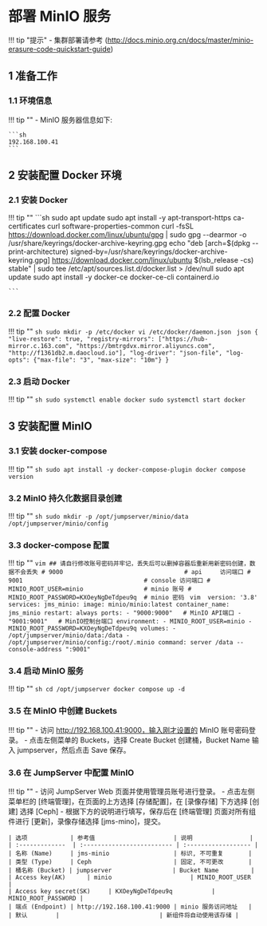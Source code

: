 # 部署 MinIO 服务

!!! tip "提示"
    - 集群部署请参考 (http://docs.minio.org.cn/docs/master/minio-erasure-code-quickstart-guide)

## 1 准备工作
### 1.1 环境信息
!!! tip ""
    - MinIO 服务器信息如下: 

    ```sh 
    192.168.100.41
    ```

## 2 安装配置 Docker 环境
### 2.1 安装 Docker
!!! tip ""
    ```sh
    sudo apt update
    sudo apt install -y apt-transport-https ca-certificates curl software-properties-common
    curl -fsSL https://download.docker.com/linux/ubuntu/gpg | sudo gpg --dearmor -o /usr/share/keyrings/docker-archive-keyring.gpg
    echo "deb [arch=$(dpkg --print-architecture) signed-by=/usr/share/keyrings/docker-archive-keyring.gpg] https://download.docker.com/linux/ubuntu $(lsb_release -cs) stable" | sudo tee /etc/apt/sources.list.d/docker.list > /dev/null
    sudo apt update
    sudo apt install -y docker-ce docker-ce-cli containerd.io
    
    ```

### 2.2 配置 Docker
!!! tip ""
    ```sh
    sudo mkdir -p /etc/docker
    vi /etc/docker/daemon.json
    ```
    ```json
    {
      "live-restore": true,
      "registry-mirrors": ["https://hub-mirror.c.163.com", "https://bmtrgdvx.mirror.aliyuncs.com", "http://f1361db2.m.daocloud.io"],
      "log-driver": "json-file",
      "log-opts": {"max-file": "3", "max-size": "10m"}
    }
    ```

### 2.3 启动 Docker
!!! tip ""
    ```sh
    sudo systemctl enable docker
    sudo systemctl start docker
    ```

## 3 安装配置 MinIO
### 3.1 安装 docker-compose
!!! tip ""
    ```sh
    sudo apt install -y docker-compose-plugin
    docker compose version
    ```

### 3.2 MinIO 持久化数据目录创建
!!! tip ""
    ```sh
    sudo mkdir -p /opt/jumpserver/minio/data /opt/jumpserver/minio/config
    ```
### 3.3 docker-compose 配置
!!! tip ""
    ```vim
        ## 请自行修改账号密码并牢记，丢失后可以删掉容器后重新用新密码创建，数据不会丢失
        # 9000                                  # api     访问端口
        # 9001                                  # console 访问端口
        # MINIO_ROOT_USER=minio                 # minio 账号
        # MINIO_ROOT_PASSWORD=KXOeyNgDeTdpeu9q  # minio 密码
    ```
    ```vim 
        version: '3.8'
        services:
        jms_minio:
            image: minio/minio:latest
            container_name: jms_minio
            restart: always
            ports:
            - "9000:9000"   # MinIO API端口
            - "9001:9001"   # MinIO控制台端口
            environment:
            - MINIO_ROOT_USER=minio
            - MINIO_ROOT_PASSWORD=KXOeyNgDeTdpeu9q
            volumes:
            - /opt/jumpserver/minio/data:/data
            - /opt/jumpserver/minio/config:/root/.minio
            command: server /data --console-address ":9001"
    ```
### 3.4 启动 MinIO 服务
!!! tip ""
    ```sh
        cd /opt/jumpserver
        docker compose up -d
    ```

### 3.5 在 MinIO 中创建 Buckets
!!! tip ""
    - 访问 http://192.168.100.41:9000，输入刚才设置的 MinIO 账号密码登录。
    - 点击左侧菜单的 Buckets，选择 Create Bucket 创建桶，Bucket Name 输入 jumpserver，然后点击 Save 保存。

### 3.6 在 JumpServer 中配置 MinIO
!!! tip ""
    - 访问 JumpServer Web 页面并使用管理员账号进行登录。
    - 点击左侧菜单栏的 [终端管理]，在页面的上方选择 [存储配置]，在 [录像存储] 下方选择 [创建] 选择 [Ceph]
    - 根据下方的说明进行填写，保存后在 [终端管理] 页面对所有组件进行 [更新]，录像存储选择 [jms-mino]，提交。

    | 选项            | 参考值                      | 说明                |
    | :-------------  | :------------------------- | :------------------ |
    | 名称 (Name)     | jms-minio                  | 标识, 不可重复       |
    | 类型 (Type)     | Ceph                       | 固定, 不可更改       |
    | 桶名称 (Bucket) | jumpserver                 | Bucket Name         |
    | Access key(AK)      | minio                      | MINIO_ROOT_USER     |
    | Access key secret(SK)     | KXOeyNgDeTdpeu9q           | MINIO_ROOT_PASSWORD |
    | 端点 (Endpoint) | http://192.168.100.41:9000 | minio 服务访问地址   |
    | 默认        |                            | 新组件将自动使用该存储 |

